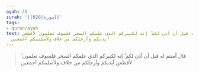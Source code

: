 ```yaml
---
ayah: 49
surah: '[[026|سورة]]'
tags:
- quran/ayah
text: قال آمنتم له قبل أن آذن لكم ۖ إنه لكبيركم الذي علمكم السحر فلسوف تعلمون ۚ لأقطعن
  أيديكم وأرجلكم من خلاف ولأصلبنكم أجمعين
---
```

> قال آمنتم له قبل أن آذن لكم ۖ إنه لكبيركم الذي علمكم السحر فلسوف تعلمون ۚ لأقطعن أيديكم وأرجلكم من خلاف ولأصلبنكم أجمعين
